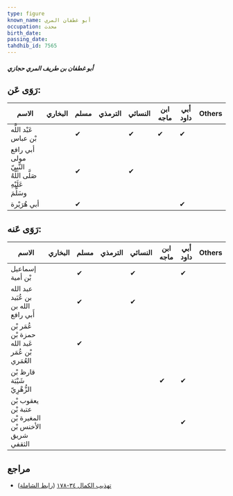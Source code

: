 ```yaml
---
type: figure
known_name: أبو غطفان المري
occupation: محدث
birth_date:
passing_date:
tahdhib_id: 7565
---
```

##### أبو غطفان بن طريف المري حجازي

## رَوَى عَن:
| الاسم                                                    | البخاري | مسلم | الترمذي | النسائي | ابن ماجه | أبي داود | Others |
| -------------------------------------------------------- | ------- | ---- | ------- | ------- | -------- | -------- | ------ |
| عَبْد اللَّه بْن عباس                                    |         | ✔    |         | ✔       | ✔        | ✔        |        |
| أبي رافع مولى النَّبِيّ صَلَّى اللَّهُ عَلَيْهِ وسَلَّمَ |         | ✔    |         | ✔       |          |          |        |
| أبي هُرَيْرة                                             |         | ✔    |         |         |          | ✔        |        |
## رَوَى عَنه:
| الاسم                                                 | البخاري | مسلم | الترمذي | النسائي | ابن ماجه | أبي داود | Others |
| ----------------------------------------------------- | ------- | ---- | ------- | ------- | -------- | -------- | ------ |
| إسماعيل بْن أمية                                      |         | ✔    |         | ✔       |          | ✔        |        |
| عبد الله بن عُبَيد الله بن أَبي رافع                  |         | ✔    |         | ✔       |          |          |        |
| عُمَر بْن حمزة بْن عَبد الله بْن عُمَر العُمَري       |         | ✔    |         |         |          |          |        |
| قارظ بْن شَيْبَة الزُّهْرِيّ                          |         |      |         |         | ✔        | ✔        |        |
| يعقوب بْن عتبة بْن المغيرة بْن الأخنس بْن شريق الثقفي |         |      |         |         |          | ✔        |        |
## مراجع
- [تهذيب الكمال ٣٤-١٧٨](obsidian://open?vault=Tahdhib-al-Kamal&file=Figures/٧٥٦٥-أبو%20غطفان%20بن%20طريف%20المري%20حجازي) ([رابط الشاملة](https://shamela.ws/book/3722/18295))